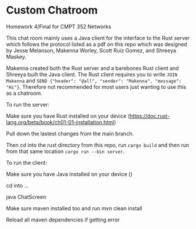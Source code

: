 # Custom Chatroom
Homework 4/Final for CMPT 352 Networks

This chat room mainly uses a Java client for the interface to the Rust server which follows the protocol listed as a pdf on this repo which was designed by Jesse Melanson, Makenna Worley, Scott Ruiz Gomez, and Shreeya Maskey.

Makenna created both the Rust server and a barebones Rust client and Shreeya built the Java client. The Rust client requires you to write ```JOIN Makenna``` and ```SEND {"header": "@all", "sender": "Makenna", "message": "Hi"}```. Therefore not recommended for most users just wanting to use this as a chatroom.

To run the server:

Make sure you have Rust installed on your device (https://doc.rust-lang.org/beta/book/ch01-01-installation.html)

Pull down the lastest changes from the main branch.

Then cd into the rust directory from this repo, run ```cargo build``` and then run from that same location ```cargo run --bin server```.

To run the client:

Make sure you have Java installed on your device ()

cd into ...

java ChatScreen <hostname>

Make sure maven installed too and run mvn clean install

Reload all maven dependencies if getting error
